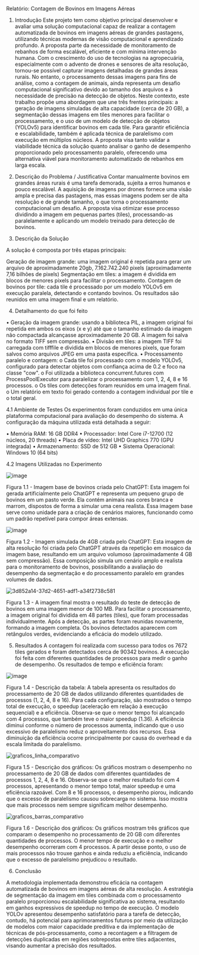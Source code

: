 Relatório: Contagem de Bovinos em Imagens Aéreas

1. Introdução
Este projeto tem como objetivo principal desenvolver e avaliar uma solução computacional capaz de realizar a contagem automatizada de bovinos em imagens aéreas de grandes pastagens, utilizando técnicas modernas de visão computacional e aprendizado profundo. A proposta parte da necessidade de monitoramento de rebanhos de forma escalável, eficiente e com mínima intervenção humana.
Com o crescimento do uso de tecnologias na agropecuária, especialmente com o advento de drones e sensores de alta resolução, tornou-se possível capturar imagens detalhadas de grandes áreas rurais. No entanto, o processamento dessas imagens para fins de análise, como a contagem de animais, ainda representa um desafio computacional significativo devido ao tamanho dos arquivos e à necessidade de precisão na detecção de objetos.
Neste contexto, este trabalho propõe uma abordagem que une três frentes principais: a geração de imagens simuladas de alta capacidade (cerca de 20 GB), a segmentação dessas imagens em tiles menores para facilitar o processamento, e o uso de um modelo de detecção de objetos (YOLOv5) para identificar bovinos em cada tile. Para garantir eficiência e escalabilidade, também é aplicada técnica de paralelismo com execução em múltiplos núcleos.
A proposta visa tanto validar a viabilidade técnica da solução quanto analisar o ganho de desempenho proporcionado pelo processamento paralelo, oferecendo uma alternativa viável para monitoramento automatizado de rebanhos em larga escala.

2. Descrição do Problema / Justificativa
Contar manualmente bovinos em grandes áreas rurais é uma tarefa demorada, sujeita a erros humanos e pouco escalável. A aquisição de imagens por drones fornece uma visão ampla e precisa das pastagens, mas essas imagens podem ser de alta resolução e de grande tamanho, o que torna o processamento computacional um desafio. A proposta visa otimizar esse processo dividindo a imagem em pequenas partes (tiles), processando-as paralelamente e aplicando um modelo treinado para detecção de bovinos.

3. Descrição da Solução
   
A solução é composta por três etapas principais:

 Geração de imagem grande: uma imagem original é repetida para gerar um arquivo de aproximadamente 20gb, 7.162.742.240 pixels (aproximadamente 7,16 bilhões de pixels)
 Segmentação em tiles: a imagem é dividida em blocos de menores pixels para facilitar o processamento.
 Contagem de bovinos por tile: cada tile é processado por um modelo YOLOv5 em execução paralela, detectando e contando bovinos. Os resultados são reunidos em uma imagem final e um relatório.

4. Detalhamento do que foi feito
 
•	Geração da imagem grande: usando a biblioteca PIL, a imagem original foi repetida em ambos os eixos (x e y) até que o tamanho estimado da imagem não compactada alcançasse aproximadamente 20 GB. A imagem foi salva no formato TIFF sem compressão.
•	Divisão em tiles: a imagem TIFF foi carregada com tifffile e dividida em blocos de menores pixels, que foram salvos como arquivos JPEG em uma pasta específica.
•	Processamento paralelo e contagem:
o	Cada tile foi processado com o modelo YOLOv5, configurado para detectar objetos com confiança acima de 0.2 e foco na classe "cow".
o	Foi utilizada a biblioteca concurrent.futures com ProcessPoolExecutor para paralelizar o processamento com 1, 2, 4, 8 e 16 processos.
o	Os tiles com detecções foram reunidos em uma imagem final.
o	Um relatório em texto foi gerado contendo a contagem individual por tile e o total geral.

4.1 Ambiente de Testes
Os experimentos foram conduzidos em uma única plataforma computacional para avaliação do desempenho do sistema. A configuração da máquina utilizada está detalhada a seguir:

•	Memória RAM: 16 GB DDR4
•	Processador: Intel Core i7-12700 (12 núcleos, 20 threads)
•	Placa de vídeo: Intel UHD Graphics 770 (GPU integrada)
•	Armazenamento: SSD de 512 GB
•	Sistema Operacional: Windows 10 (64 bits)

4.2 Imagens Utilizadas no Experimento
 
 ![image](https://github.com/user-attachments/assets/8ad91e5e-e98f-41a9-ae2d-f04b71052744)

Figura 1.1 - Imagem base de bovinos criada pelo ChatGPT:
Esta imagem foi gerada artificialmente pelo ChatGPT e representa um pequeno grupo de bovinos em um pasto verde. Ela contém animais nas cores branca e marrom, dispostos de forma a simular uma cena realista. Essa imagem base serve como unidade para a criação de cenários maiores, funcionando como um padrão repetível para compor áreas extensas.

 ![image](https://github.com/user-attachments/assets/a17cffac-d107-47ed-bcbf-8da25dbb1764)

Figura 1.2 - Imagem simulada de 4GB criada pelo ChatGPT:
Esta imagem de alta resolução foi criada pelo ChatGPT através da repetição em mosaico da imagem base, resultando em um arquivo volumoso (aproximadamente 4 GB sem compressão). Essa composição simula um cenário amplo e realista para o monitoramento de bovinos, possibilitando a avaliação do desempenho da segmentação e do processamento paralelo em grandes volumes de dados.

![3d852a14-37d2-4651-adf1-a34f2738c581](https://github.com/user-attachments/assets/9cc7fc9b-bd72-43ee-816b-72d95e9a5bb2)

Figura 1.3 - A imagem final mostra o resultado do teste de detecção de bovinos em uma imagem menor de 100 MB. Para facilitar o processamento, a imagem original foi dividida em 48 partes (tiles), que foram processadas individualmente. Após a detecção, as partes foram reunidas novamente, formando a imagem completa. Os bovinos detectados aparecem com retângulos verdes, evidenciando a eficácia do modelo utilizado.

5. Resultados
A contagem foi realizada com sucesso para todos os 7672 tiles gerados e foram detectados cerca de 90342 bovinos. A execução foi feita com diferentes quantidades de processos para medir o ganho de desempenho. Os resultados de tempo e eficiência foram:

![image](https://github.com/user-attachments/assets/da4cf860-2041-4a8e-828a-d856dd756eeb)

Figura 1.4 - Descrição da tabela: A tabela apresenta os resultados do processamento de 20 GB de dados utilizando diferentes quantidades de processos (1, 2, 4, 8 e 16). Para cada configuração, são mostrados o tempo total de execução, o speedup (aceleração em relação à execução sequencial) e a eficiência. Observa-se que o menor tempo foi alcançado com 4 processos, que também teve o maior speedup (1.36). A eficiência diminui conforme o número de processos aumenta, indicando que o uso excessivo de paralelismo reduz o aproveitamento dos recursos. Essa diminuição da eficiência ocorre principalmente por causa do overhead e da escala limitada do paralelismo.

![graficos_linha_comparativo](https://github.com/user-attachments/assets/069a5c10-b809-4ebf-a328-7b3154849e7a)

Figura 1.5 - Descrição dos gráficos: Os gráficos mostram o desempenho no processamento de 20 GB de dados com diferentes quantidades de processos 1, 2, 4, 8 e 16. Observa-se que o melhor resultado foi com 4 processos, apresentando o menor tempo total, maior speedup e uma eficiência razoável. Com 8 e 16 processos, o desempenho piorou, indicando que o excesso de paralelismo causou sobrecarga no sistema. Isso mostra que mais processos nem sempre significam melhor desempenho.

![graficos_barras_comparativo](https://github.com/user-attachments/assets/1c57bd6a-f5f9-4f24-b997-f328aaac65ff)

Figura 1.6 - Descrição dos gráficos: Os gráficos mostram três gráficos que comparam o desempenho no processamento de 20 GB com diferentes quantidades de processos. O menor tempo de execução e o melhor desempenho ocorreram com 4 processos. A partir desse ponto, o uso de mais processos não trouxe ganhos e ainda reduziu a eficiência, indicando que o excesso de paralelismo prejudicou o resultado.


6. Conclusão

A metodologia implementada demonstrou eficácia na contagem automatizada de bovinos em imagens aéreas de alta resolução. A estratégia de segmentação da imagem em tiles combinada com o processamento paralelo proporcionou escalabilidade significativa ao sistema, resultando em ganhos expressivos de speedup no tempo de execução. O modelo YOLOv apresentou desempenho satisfatório para a tarefa de detecção, contudo, há potencial para aprimoramentos futuros por meio da utilização de modelos com maior capacidade preditiva e da implementação de técnicas de pós-processamento, como a recontagem e a filtragem de detecções duplicadas em regiões sobrepostas entre tiles adjacentes, visando aumentar a precisão dos resultados. 



